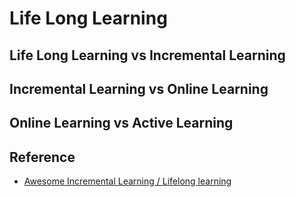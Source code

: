 # Life Long Learning

## Life Long Learning vs Incremental Learning

## Incremental Learning vs Online Learning

## Online Learning vs Active Learning



## Reference 

* [Awesome Incremental Learning / Lifelong learning](https://github.com/xialeiliu/Awesome-Incremental-Learning)
